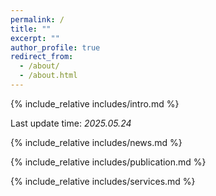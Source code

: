 ```yaml
---
permalink: /
title: ""
excerpt: ""
author_profile: true
redirect_from: 
  - /about/
  - /about.html
---
```


<span class='anchor' id='about-me'></span>
{% include_relative includes/intro.md %}

Last update time: *2025.05.24*

{% include_relative includes/news.md %}

{% include_relative includes/publication.md %}

{% include_relative includes/services.md %}
